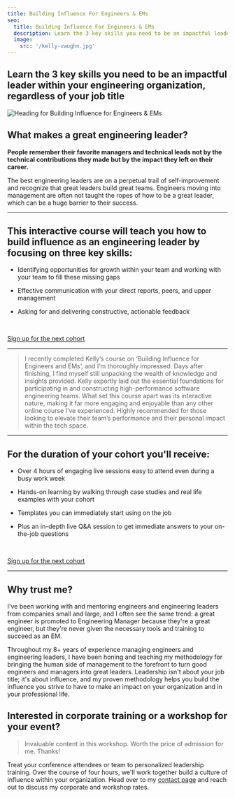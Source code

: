 ```yaml
---
title: Building Influence For Engineers & EMs
seo:
  title: Building Influence For Engineers & EMs
  description: Learn the 3 key skills you need to be an impactful leader in your engineering org
  image:
    src: '/kelly-vaughn.jpg'
---
```


## Learn the 3 key skills you need to be an impactful leader within your engineering organization, regardless of your job title

![Heading for Building Influence for Engineers & EMs](/course.jpg)

## What makes a great engineering leader?

**People remember their favorite managers and technical leads not by the technical contributions they made but by the impact they left on their career.**

The best engineering leaders are on a perpetual trail of self-improvement and recognize that great leaders build great teams. Engineers moving into management are often not taught the ropes of how to be a great leader, which can be a huge barrier to their success.

---

## This interactive course will teach you how to build influence as an engineering leader by focusing on three key skills:

- Identifying opportunities for growth within your team and working with your team to fill these missing gaps

- Effective communication with your direct reports, peers, and upper management

- Asking for and delivering constructive, actionable feedback

&nbsp;

<a class='flex items-center justify-center pt-1 pl-2 pr-2 pb-1 text-main bg-main border border-main rounded-full transition hover:bg-muted text-md italic font-serif' href='https://maven.com/kellyvaughn'>Sign up for the next cohort</a>

---

> I recently completed Kelly’s course on ‘Building Influence for Engineers and EMs’, and I’m thoroughly impressed. Days after finishing, I find myself still unpacking the wealth of knowledge and insights provided. Kelly expertly laid out the essential foundations for participating in and constructing high-performance software engineering teams. What set this course apart was its interactive nature, making it far more engaging and enjoyable than any other online course I’ve experienced. Highly recommended for those looking to elevate their team’s performance and their personal impact within the tech space.

---

## For the duration of your cohort you'll receive:

- Over 4 hours of engaging live sessions easy to attend even during a busy work week

- Hands-on learning by walking through case studies and real life examples with your cohort

- Templates you can immediately start using on the job

- Plus an in-depth live Q&A session to get immediate answers to your on-the-job questions

&nbsp;

<a class='flex items-center justify-center pt-1 pl-2 pr-2 pb-1 text-main bg-main border border-main rounded-full transition hover:bg-muted text-md italic font-serif' href='https://maven.com/kellyvaughn'>Sign up for the next cohort</a>

---

## Why trust me?

I've been working with and mentoring engineers and engineering leaders from companies small and large, and I often see the same trend: a great engineer is promoted to Engineering Manager because they're a great engineer, but they're never given the necessary tools and training to succeed as an EM.

Throughout my 8+ years of experience managing engineers and engineering leaders, I have been honing and teaching my methodology for bringing the human side of management to the forefront to turn good engineers and managers into great leaders. Leadership isn't about your job title; it's about influence, and my proven methodology helps you build the influence you strive to have to make an impact on your organization and in your professional life.

## Interested in corporate training or a workshop for your event?

> Invaluable content in this workshop. Worth the price of admission for me. Thanks!

Treat your conference attendees or team to personalized leadership training. Over the course of four hours, we'll work together build a culture of influence within your organization. Head over to my [contact page](/contact) and reach out to discuss my corporate and workshop rates.
